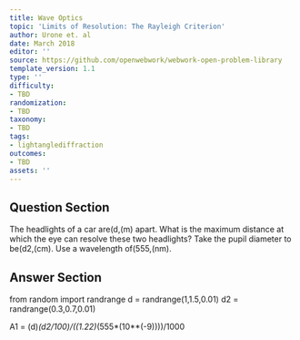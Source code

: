 ```yaml
---
title: Wave Optics
topic: 'Limits of Resolution: The Rayleigh Criterion'
author: Urone et. al
date: March 2018
editor: ''
source: https://github.com/openwebwork/webwork-open-problem-library
template_version: 1.1
type: ''
difficulty:
- TBD
randomization:
- TBD
taxonomy:
- TBD
tags:
- lightanglediffraction
outcomes:
- TBD
assets: ''
---
```


## Question Section 

The headlights of a car are(d,(m) apart. What is the maximum distance at which the eye can resolve these two headlights? Take the pupil diameter to be(d2,(cm). Use a wavelength of(555,(nm).



## Answer Section

from random import randrange
d = randrange(1,1.5,0.01)
d2 = randrange(0.3,0.7,0.01)

A1 = (d)*(d2/100)/((1.22)*(555*(10**(-9))))/1000